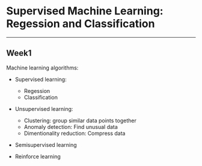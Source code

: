 # Supervised Machine Learning: Regession and Classification

---

## Week1

Machine learning algorithms:

* Supervised learning:

    * Regession
    * Classification

* Unsupervised learning:

    * Clustering: group similar data points together
    * Anomaly detection: Find unusual data
    * Dimentionality reduction: Compress data
    
* Semisupervised learning
* Reinforce learning